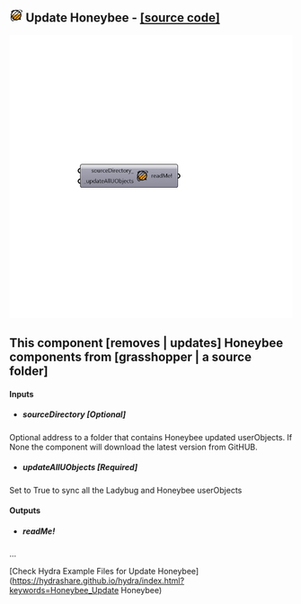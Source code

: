 ## ![](../../images/icons/Update_Honeybee.png) Update Honeybee - [[source code]](https://github.com/mostaphaRoudsari/honeybee/tree/master/src/Honeybee_Update%20Honeybee.py)

![](../../images/components/Update_Honeybee.png)

This component [removes | updates] Honeybee components from [grasshopper | a source folder]
 -
 

#### Inputs
* ##### sourceDirectory [Optional]
Optional address to a folder that contains Honeybee updated userObjects. If None the component will download the latest version from GitHUB.
* ##### updateAllUObjects [Required]
Set to True to sync all the Ladybug and Honeybee userObjects

#### Outputs
* ##### readMe!
...


[Check Hydra Example Files for Update Honeybee](https://hydrashare.github.io/hydra/index.html?keywords=Honeybee_Update Honeybee)